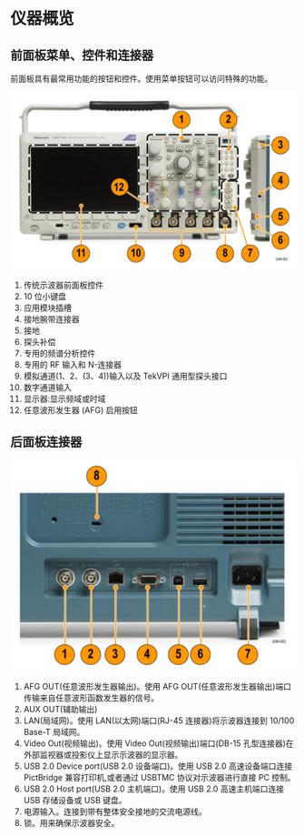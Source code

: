 <!-- Instrument.md --- 
;; 
;; Description: 
;; Author: Hongyi Wu(吴鸿毅)
;; Email: wuhongyi@qq.com 
;; Created: 五 11月 23 13:33:52 2018 (+0800)
;; Last-Updated: 五 11月 23 13:40:49 2018 (+0800)
;;           By: Hongyi Wu(吴鸿毅)
;;     Update #: 3
;; URL: http://wuhongyi.cn -->

# 仪器概览

<!-- toc -->

## 前面板菜单、控件和连接器

前面板具有最常用功能的按钮和控件。使用菜单按钮可以访问特殊的功能。

![前面板](/img/Instrument_000.png)

1. 传统示波器前面板控件
2. 10 位小键盘
3. 应用模块插槽
4. 接地腕带连接器
5. 接地
6. 探头补偿
7. 专用的频谱分析控件
8. 专用的 RF 输入和 N-连接器
9. 模拟通道(1、2、(3、4))输入以及 TekVPI 通用型探头接口
10. 数字通道输入
11. 显示器:显示频域或时域
12. 任意波形发生器 (AFG) 启用按钮


## 后面板连接器

![后面板](/img/Instrument_001.png)

1. AFG OUT(任意波形发生器输出)。使用 AFG OUT(任意波形发生器输出)端口传输来自任意波形函数发生器的信号。
2. AUX OUT(辅助输出)
3. LAN(局域网)。使用 LAN(以太网)端口(RJ-45 连接器)将示波器连接到 10/100 Base-T 局域网。
4. Video Out(视频输出)。使用 Video Out(视频输出)端口(DB-15 孔型连接器)在外部监视器或投影仪上显示示波器的显示器。
5. USB 2.0 Device port(USB 2.0 设备端口)。使用 USB 2.0 高速设备端口连接 PictBridge 兼容打印机,或者通过 USBTMC 协议对示波器进行直接 PC 控制。
6. USB 2.0 Host port(USB 2.0 主机端口)。使用 USB 2.0 高速主机端口连接 USB 存储设备或 USB 键盘。
7. 电源输入。连接到带有整体安全接地的交流电源线。
8. 锁。用来确保示波器安全。



<!-- Instrument.md ends here -->
